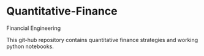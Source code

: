 # Quantitative-Finance
Financial Engineering

This git-hub repository contains quantitative finance strategies and working python notebooks.
